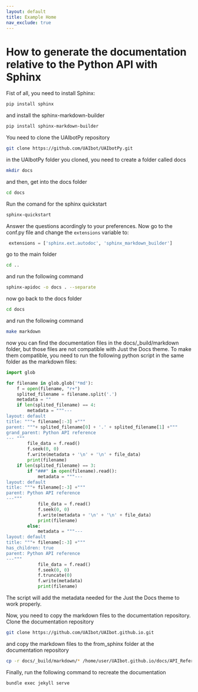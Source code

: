 ```yaml
---
layout: default
title: Example Home
nav_exclude: true
---
```


# How to generate the documentation relative to the Python API with Sphinx

Fist of all, you need to install Sphinx:
    
```bash
pip install sphinx
```
and install the sphinx-markdown-builder

```bash
pip install sphinx-markdown-builder
```

You need to clone the UAIbotPy repository

```bash
git clone https://github.com/UAIbot/UAIbotPy.git
```

in the UAIbotPy folder you cloned, you need to create a folder called docs

```bash
mkdir docs
```
and then, get into the docs folder

```bash
cd docs
```

Run the comand for the sphinx quickstart

```bash
sphinx-quickstart
``` 
Answer the questions acordingly to your preferences. Now go to the conf.py file and change the `extensions` variable to:

```python
 extensions = ['sphinx.ext.autodoc', 'sphinx_markdown_builder']
```

go to the main folder


```bash
cd ..
```

and run the following command

```bash
sphinx-apidoc -o docs . --separate
```
now go back to the docs folder

```bash
cd docs
```

and run the following command

```bash
make markdown
```

now you can find the documentation files in the docs/_build/markdown folder, but those files are not compatible with Just the Docs theme. To make them compatible, you need to run the following python script in the same folder as the markdown files:

```python
import glob

for filename in glob.glob('*md'):
    f = open(filename, "r+")
    splited_filename = filename.split('.')
    metadata = ""
    if len(splited_filename) == 4:
        metadata = """--- 
layout: default
title: """+ filename[:-3] +"""
parent: """+ splited_filename[0] + '.' + splited_filename[1] +"""
grand_parent: Python API reference
--- """
        file_data = f.read() 
        f.seek(0, 0) 
        f.write(metadata + '\n' + '\n' + file_data)
        print(filename)
    if len(splited_filename) == 3:
        if "###" in open(filename).read():
            metadata = """---
layout: default
title: """+ filename[:-3] +"""
parent: Python API reference
---"""
            file_data = f.read()
            f.seek(0, 0)
            f.write(metadata + '\n' + '\n' + file_data)
            print(filename)
        else:
            metadata = """---
layout: default
title: """+ filename[:-3] +"""
has_children: true
parent: Python API reference
---"""
            file_data = f.read() 
            f.seek(0, 0)
            f.truncate(0)
            f.write(metadata)
            print(filename)
```

The script will add the metadata needed for the Just the Docs theme to work properly.

Now, you need to copy the markdown files to the documentation repository. Clone the documentation repository

```bash
git clone https://github.com/UAIbot/UAIbot.github.io.git
``` 

and copy the markdown files to the from_sphinx folder at the documentation repository

```bash
cp -r docs/_build/markdown/* /home/user/UAIbot.github.io/docs/API_Reference/Python_API_reference/from_sphinx
```

Finally, run the following command to recreate the documentation

```bash
bundle exec jekyll serve
```